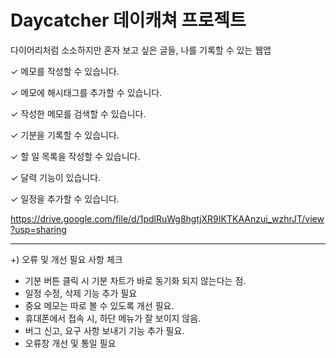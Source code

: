 # Daycatcher 데이캐쳐 프로젝트
다이어리처럼 소소하지만 혼자 보고 싶은 글들, 나를 기록할 수 있는 웹앱

✓ 메모를 작성할 수 있습니다.

✓ 메모에 해시태그를 추가할 수 있습니다.

✓ 작성한 메모를 검색할 수 있습니다.

✓ 기분을 기록할 수 있습니다.

✓ 할 일 목록을 작성할 수 있습니다.

✓ 달력 기능이 있습니다.

✓ 일정을 추가할 수 있습니다.


https://drive.google.com/file/d/1pdlRuWg8hgtjXR9IKTKAAnzui_wzhrJT/view?usp=sharing



---------------------------------------------------
+) 오류 및 개선 필요 사항 체크

- 기분 버튼 클릭 시 기분 차트가 바로 동기화 되지 않는다는 점.
- 일정 수정, 삭제 기능 추가 필요
- 중요 메모는 따로 볼 수 있도록 개선 필요.  
- 휴대폰에서 접속 시, 하단 메뉴가 잘 보이지 않음.
- 버그 신고, 요구 사항 보내기 기능 추가 필요.
- 오류창 개선 및 통일 필요
